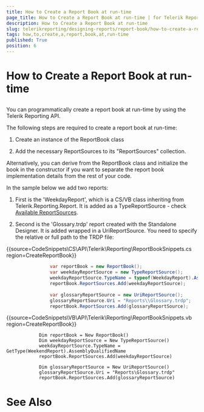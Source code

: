 ```yaml
---
title: How to Create a Report Book at run-time
page_title: How to Create a Report Book at run-time | for Telerik Reporting Documentation
description: How to Create a Report Book at run-time
slug: telerikreporting/designing-reports/report-book/how-to-create-a-report-book-at-run-time
tags: how,to,create,a,report,book,at,run-time
published: True
position: 6
---
```


# How to Create a Report Book at run-time



## 

You can programmatically create a report book at run-time by using the Telerik Reporting API.         

The following steps are required to create a report book at run-time:         

1. Create an instance of the ReportBook class

1. Add the necessary ReportSources to its "ReportSources" collection.

Alternatively, you can derive from the ReportBook class and initialize the book           in the constructor if you want to separate the report book implementation details from the rest of your code.         

In the sample below we add two reports:         

1. First is the 'WeekdayReport', which is a CS/VB class inheriting from Telerik.Reporting.Report.               It is added as a TypeReportSource - check               [Available ReportSources](ec135f09-4a4d-43df-aa5a-e6bca0190d87#ReportSourcesOptions).             

1. Second is the 'Glossary.trdp' report            created with the Standalone Designer. It is added wrapped in a UriReportSource.            You need to specify the relative or full path to the TRDP file:

{{source=CodeSnippets\CS\API\Telerik\Reporting\ReportBookSnippets.cs region=CreateReportBook}}
````C#
	            var reportBook = new ReportBook();
	            var weekdayReportSource = new TypeReportSource();
	            weekdayReportSource.TypeName = typeof(WeekdayReport).AssemblyQualifiedName;
	            reportBook.ReportSources.Add(weekdayReportSource);
	
	            var glossaryReportSource = new UriReportSource();
	            glossaryReportSource.Uri = "Reports\\Glossary.trdp";
	            reportBook.ReportSources.Add(glossaryReportSource);
````
{{source=CodeSnippets\VB\API\Telerik\Reporting\ReportBookSnippets.vb region=CreateReportBook}}
````VB
	        Dim reportBook = New ReportBook()
	        Dim weekdayReportSource = New TypeReportSource()
	        weekdayReportSource.TypeName = GetType(WeekendReport).AssemblyQualifiedName
	        reportBook.ReportSources.Add(weekdayReportSource)
	
	        Dim glossaryReportSource = New UriReportSource()
	        glossaryReportSource.Uri = "Reports\Glossary.trdp"
	        reportBook.ReportSources.Add(glossaryReportSource)
````



# See Also

